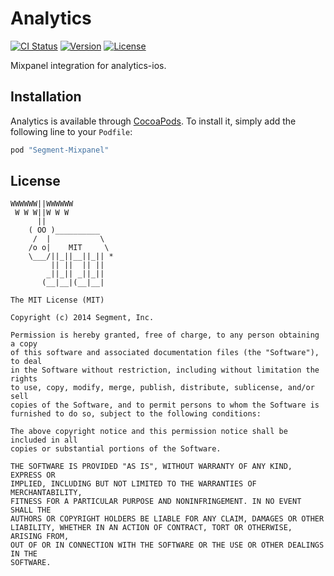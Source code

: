 # Analytics

[![CI Status](http://img.shields.io/travis/segment-integrations/analytics-ios-integration-mixpanel.svg?style=flat)](https://travis-ci.org/segment-integrations/analytics-ios-integration-mixpanel)
[![Version](https://img.shields.io/cocoapods/v/Segment-Mixpanel.svg?style=flat)](http://cocoapods.org/pods/Segment-Mixpanel)
[![License](https://img.shields.io/cocoapods/l/Segment-Mixpanel.svg?style=flat)](http://cocoapods.org/pods/Segment-Mixpanel)

Mixpanel integration for analytics-ios.

## Installation

Analytics is available through [CocoaPods](http://cocoapods.org). To install
it, simply add the following line to your `Podfile`:

```ruby
pod "Segment-Mixpanel"
```

## License

```
WWWWWW||WWWWWW
 W W W||W W W
      ||
    ( OO )__________
     /  |           \
    /o o|    MIT     \
    \___/||_||__||_|| *
         || ||  || ||
        _||_|| _||_||
       (__|__|(__|__|

The MIT License (MIT)

Copyright (c) 2014 Segment, Inc.

Permission is hereby granted, free of charge, to any person obtaining a copy
of this software and associated documentation files (the "Software"), to deal
in the Software without restriction, including without limitation the rights
to use, copy, modify, merge, publish, distribute, sublicense, and/or sell
copies of the Software, and to permit persons to whom the Software is
furnished to do so, subject to the following conditions:

The above copyright notice and this permission notice shall be included in all
copies or substantial portions of the Software.

THE SOFTWARE IS PROVIDED "AS IS", WITHOUT WARRANTY OF ANY KIND, EXPRESS OR
IMPLIED, INCLUDING BUT NOT LIMITED TO THE WARRANTIES OF MERCHANTABILITY,
FITNESS FOR A PARTICULAR PURPOSE AND NONINFRINGEMENT. IN NO EVENT SHALL THE
AUTHORS OR COPYRIGHT HOLDERS BE LIABLE FOR ANY CLAIM, DAMAGES OR OTHER
LIABILITY, WHETHER IN AN ACTION OF CONTRACT, TORT OR OTHERWISE, ARISING FROM,
OUT OF OR IN CONNECTION WITH THE SOFTWARE OR THE USE OR OTHER DEALINGS IN THE
SOFTWARE.
```
